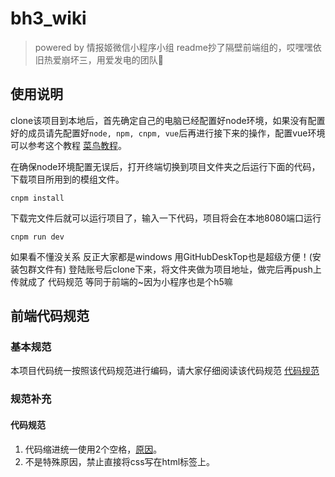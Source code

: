 # bh3_wiki
> powered by 情报姬微信小程序小组
readme抄了隔壁前端组的，哎嘿嘿依旧热爱崩坏三，用爱发电的团队🤣

## 使用说明

clone该项目到本地后，首先确定自己的电脑已经配置好node环境，如果没有配置好的成员请先配置好`node, npm, cnpm, vue`后再进行接下来的操作，配置vue环境可以参考这个教程 [菜鸟教程](https://www.runoob.com/vue2/vue-install.html)。

在确保node环境配置无误后，打开终端切换到项目文件夹之后运行下面的代码，下载项目所用到的模组文件。

```shell
cnpm install
```

下载完文件后就可以运行项目了，输入一下代码，项目将会在本地8080端口运行

```shell
cnpm run dev
```
如果看不懂没关系 反正大家都是windows 用GitHubDeskTop也是超级方便！(安装包群文件有) 登陆账号后clone下来，将文件夹做为项目地址，做完后再push上传就成了
代码规范   等同于前端的~因为小程序也是个h5嘛
## 前端代码规范
### 基本规范
本项目代码统一按照该代码规范进行编码，请大家仔细阅读该代码规范 [代码规范](https://guide.aotu.io/docs/index.html)
### 规范补充

#### 代码规范

1. 代码缩进统一使用2个空格，[原因](https://github.com/o2team/guide/issues/3)。
2. 不是特殊原因，禁止直接将css写在html标签上。